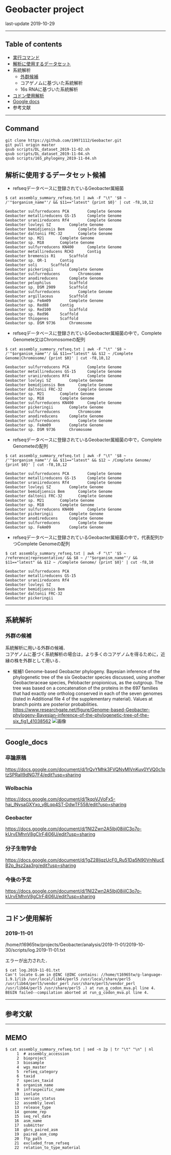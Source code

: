 # Geobacter project

last-update 2019-10-29

-------------------------------------------------
## Table of contents

- [実行コマンド](#Command)
- [解析に使用するデータセット](#解析に使用するデータセット候補)
- 系統解析
  - [外群候補](#外群の候補)
  - コアゲノムに基づいた系統解析
  - 16s RNAに基づいた系統解析
- [コドン使用解析](#コドン使用解析)
- [Google docs](#Google_docs)
- 参考文献


-------------------------------------------------
## Command

```
git clone https://github.com/19971112/Geobacter.git
git pull origin master
qsub scripts/DL_dataset_2019-11-02.sh
qsub scripts/DL_dataset_2019-11-04.sh
qsub scripts/16S_phylogeny_2019-11-04.sh
```

## 解析に使用するデータセット候補

- refseqデータベースに登録されているGeobacter属細菌
```
$ cat assembly_summary_refseq.txt | awk -F "\t" '$8 ~ /'"$organism_name"'/ && $11=="latest" {print $0}' | cut -f8,10,12

Geobacter sulfurreducens PCA		Complete Genome
Geobacter metallireducens GS-15		Complete Genome
Geobacter uraniireducens Rf4		Complete Genome
Geobacter lovleyi SZ		Complete Genome
Geobacter bemidjiensis Bem		Complete Genome
Geobacter daltonii FRC-32		Complete Genome
Geobacter sp. M21		Complete Genome
Geobacter sp. M18		Complete Genome
Geobacter sulfurreducens KN400		Complete Genome
Geobacter metallireducens RCH3		Contig
Geobacter bremensis R1		Scaffold
Geobacter sp. OR-1		Contig
Geobacter soli		Scaffold
Geobacter pickeringii		Complete Genome
Geobacter sulfurreducens		Chromosome
Geobacter anodireducens		Complete Genome
Geobacter pelophilus		Scaffold
Geobacter sp. DSM 2909		Scaffold
Geobacter sulfurreducens		Complete Genome
Geobacter argillaceus		Scaffold
Geobacter sp. FeAm09		Complete Genome
Geobacter sp. Red88		Contig
Geobacter sp. Red100		Scaffold
Geobacter sp. Red96		Scaffold
Geobacter thiogenes		Scaffold
Geobacter sp. DSM 9736		Chromosome
```

- refseqデータベースに登録されているGeobacter属細菌の中で，Complete Genomete又はChromosomeの配列
```
$ cat assembly_summary_refseq.txt | awk -F "\t" '$8 ~ /'"$organism_name"'/ && $11=="latest" && $12 ~ /Complete Genome|Chromosome/ {print $0}' | cut -f8,10,12

Geobacter sulfurreducens PCA		Complete Genome
Geobacter metallireducens GS-15		Complete Genome
Geobacter uraniireducens Rf4		Complete Genome
Geobacter lovleyi SZ		Complete Genome
Geobacter bemidjiensis Bem		Complete Genome
Geobacter daltonii FRC-32		Complete Genome
Geobacter sp. M21		Complete Genome
Geobacter sp. M18		Complete Genome
Geobacter sulfurreducens KN400		Complete Genome
Geobacter pickeringii		Complete Genome
Geobacter sulfurreducens		Chromosome
Geobacter anodireducens		Complete Genome
Geobacter sulfurreducens		Complete Genome
Geobacter sp. FeAm09		Complete Genome
Geobacter sp. DSM 9736		Chromosome
```

- refseqデータベースに登録されているGeobacter属細菌の中で，Complete Genometeの配列
```
$ cat assembly_summary_refseq.txt | awk -F "\t" '$8 ~ /'"$organism_name"'/ && $11=="latest" && $12 ~ /Complete Genome/ {print $0}' | cut -f8,10,12

Geobacter sulfurreducens PCA		Complete Genome
Geobacter metallireducens GS-15		Complete Genome
Geobacter uraniireducens Rf4		Complete Genome
Geobacter lovleyi SZ		Complete Genome
Geobacter bemidjiensis Bem		Complete Genome
Geobacter daltonii FRC-32		Complete Genome
Geobacter sp. M21		Complete Genome
Geobacter sp. M18		Complete Genome
Geobacter sulfurreducens KN400		Complete Genome
Geobacter pickeringii		Complete Genome
Geobacter anodireducens		Complete Genome
Geobacter sulfurreducens		Complete Genome
Geobacter sp. FeAm09		Complete Genome
```

- refseqデータベースに登録されているGeobacter属細菌の中で，代表配列かつComplete Genomeの配列

```
$ cat assembly_summary_refseq.txt | awk -F "\t" '$5 ~ /reference|representative/ && $8 ~ /'"$organism_name"'/ && $11=="latest" && $12 ~ /Complete Genome/ {print $0}' | cut -f8,10

Geobacter sulfurreducens PCA	
Geobacter metallireducens GS-15	
Geobacter uraniireducens Rf4	
Geobacter lovleyi SZ	
Geobacter bemidjiensis Bem	
Geobacter daltonii FRC-32	
Geobacter pickeringii	
```

-------------------------------------------------

## 系統解析

### 外群の候補

系統解析に用いる外群の候補．  
コアゲノムに基づく系統解析の場合は，より多くのコアゲノムを得るために，近縁の株を外群として用いる．

- 候補1
Genome-based Geobacter phylogeny. Bayesian inference of the phylogenetic tree of the six Geobacter species discussed, using another Geobacteraceae species, Pelobacter propionicus, as the outgroup. The tree was based on a concatenation of the proteins in the 697 families that had exactly one ortholog conserved in each of the seven genomes (listed in Additional file 4 of the supplementary material). Values at branch points are posterior probabilities.  
https://www.researchgate.net/figure/Genome-based-Geobacter-phylogeny-Bayesian-inference-of-the-phylogenetic-tree-of-the-six_fig1_41038562
![画像](https://www.researchgate.net/publication/41038562/figure/fig1/AS:213951632678912@1428021452070/Genome-based-Geobacter-phylogeny-Bayesian-inference-of-the-phylogenetic-tree-of-the-six.png)  


-------------------------------------------------
## Google_docs


### 卒論原稿  
https://docs.google.com/document/d/1rQvYMhk3FVQNyMIVnKuy0YVQ0c1ptzSPRaII9dNG7F4/edit?usp=sharing

### Wolbachia
https://docs.google.com/document/d/1kqoVJVoFx5-hai_INysaGXYxo_yBLqp4ST-DdwTF558/edit?usp=sharing

### Geobacter 
https://docs.google.com/document/d/1Nl2Zwn2A5Ibj08iilC3o7o-kUrvEMhnV8gCIrF4l06U/edit?usp=sharing

### 分子生物学会
https://docs.google.com/document/d/1gZ28IjqzUcF0_Ru51Da5N90VnNlucEB2p_9sz2aa3rg/edit?usp=sharing

### 今後の予定
https://docs.google.com/document/d/1Nl2Zwn2A5Ibj08iilC3o7o-kUrvEMhnV8gCIrF4l06U/edit?usp=sharing

-------------------------------------------------

## コドン使用解析


### 2019-11-01 
/home/t16965tw/projects/Geobacter/analysis/2019-11-01/2019-10-30/scripts/log.2019-11-01.txt  

エラーが出力された．
```
$ cat log.2019-11-01.txt 
Can't locate G.pm in @INC (@INC contains: //home/t16965tw/g-language-1.9.1/lib /usr/local/lib64/perl5 /usr/local/share/perl5 /usr/lib64/perl5/vendor_perl /usr/share/perl5/vendor_perl /usr/lib64/perl5 /usr/share/perl5 .) at run_g_codon_mva.pl line 4.
BEGIN failed--compilation aborted at run_g_codon_mva.pl line 4.

```
-------------------------------------------------

## 参考文献

---
## MEMO

```
$ cat assembly_summary_refseq.txt | sed -n 2p | tr "\t" "\n" | nl
     1	# assembly_accession
     2	bioproject
     3	biosample
     4	wgs_master
     5	refseq_category
     6	taxid
     7	species_taxid
     8	organism_name
     9	infraspecific_name
    10	isolate
    11	version_status
    12	assembly_level
    13	release_type
    14	genome_rep
    15	seq_rel_date
    16	asm_name
    17	submitter
    18	gbrs_paired_asm
    19	paired_asm_comp
    20	ftp_path
    21	excluded_from_refseq
    22	relation_to_type_material
```
